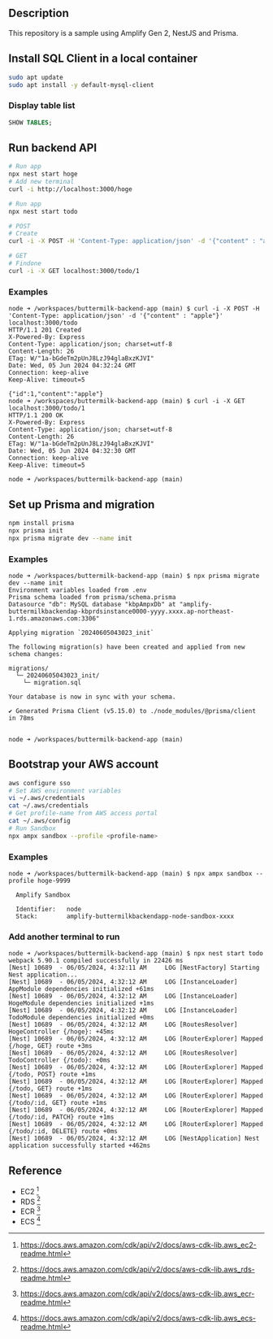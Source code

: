 ## Description

This repository is a sample using Amplify Gen 2, NestJS and Prisma.

## Install SQL Client in a local container

```bash
sudo apt update
sudo apt install -y default-mysql-client
```

### Display table list

```sql
SHOW TABLES;
```

## Run backend API

```bash
# Run app
npx nest start hoge
# Add new terminal
curl -i http://localhost:3000/hoge
```

```bash
# Run app
npx nest start todo
```

```bash
# POST
# Create
curl -i -X POST -H 'Content-Type: application/json' -d '{"content" : "apple"}' localhost:3000/todo

# GET
# Findone
curl -i -X GET localhost:3000/todo/1
```

### Examples

```bash: logs
node ➜ /workspaces/buttermilk-backend-app (main) $ curl -i -X POST -H 'Content-Type: application/json' -d '{"content" : "apple"}' localhost:3000/todo
HTTP/1.1 201 Created
X-Powered-By: Express
Content-Type: application/json; charset=utf-8
Content-Length: 26
ETag: W/"1a-bGdeTm2pUnJ8LzJ94glaBxzKJVI"
Date: Wed, 05 Jun 2024 04:32:24 GMT
Connection: keep-alive
Keep-Alive: timeout=5

{"id":1,"content":"apple"}
node ➜ /workspaces/buttermilk-backend-app (main) $ curl -i -X GET localhost:3000/todo/1
HTTP/1.1 200 OK
X-Powered-By: Express
Content-Type: application/json; charset=utf-8
Content-Length: 26
ETag: W/"1a-bGdeTm2pUnJ8LzJ94glaBxzKJVI"
Date: Wed, 05 Jun 2024 04:32:30 GMT
Connection: keep-alive
Keep-Alive: timeout=5

node ➜ /workspaces/buttermilk-backend-app (main)
```

## Set up Prisma and migration

```bash
npm install prisma
npx prisma init
npx prisma migrate dev --name init
```

### Examples

```bash: logs
node ➜ /workspaces/buttermilk-backend-app (main) $ npx prisma migrate dev --name init
Environment variables loaded from .env
Prisma schema loaded from prisma/schema.prisma
Datasource "db": MySQL database "kbpAmpxDb" at "amplify-buttermilkbackendap-kbprdsinstance0000-yyyy.xxxx.ap-northeast-1.rds.amazonaws.com:3306"

Applying migration `20240605043023_init`

The following migration(s) have been created and applied from new schema changes:

migrations/
  └─ 20240605043023_init/
    └─ migration.sql

Your database is now in sync with your schema.

✔ Generated Prisma Client (v5.15.0) to ./node_modules/@prisma/client in 78ms


node ➜ /workspaces/buttermilk-backend-app (main)
```

## Bootstrap your AWS account

```bash
aws configure sso
# Set AWS environment variables
vi ~/.aws/credentials
cat ~/.aws/credentials
# Get profile-name from AWS access portal
cat ~/.aws/config
# Run Sandbox
npx ampx sandbox --profile <profile-name>
```

### Examples

```bash: logs
node ➜ /workspaces/buttermilk-backend-app (main) $ npx ampx sandbox --profile hoge-9999

  Amplify Sandbox

  Identifier:   node
  Stack:        amplify-buttermilkbackendapp-node-sandbox-xxxx
```

### Add another terminal to run

```bash: logs
node ➜ /workspaces/buttermilk-backend-app (main) $ npx nest start todo
webpack 5.90.1 compiled successfully in 22426 ms
[Nest] 10689  - 06/05/2024, 4:32:11 AM     LOG [NestFactory] Starting Nest application...
[Nest] 10689  - 06/05/2024, 4:32:12 AM     LOG [InstanceLoader] AppModule dependencies initialized +61ms
[Nest] 10689  - 06/05/2024, 4:32:12 AM     LOG [InstanceLoader] HogeModule dependencies initialized +1ms
[Nest] 10689  - 06/05/2024, 4:32:12 AM     LOG [InstanceLoader] TodoModule dependencies initialized +0ms
[Nest] 10689  - 06/05/2024, 4:32:12 AM     LOG [RoutesResolver] HogeController {/hoge}: +45ms
[Nest] 10689  - 06/05/2024, 4:32:12 AM     LOG [RouterExplorer] Mapped {/hoge, GET} route +3ms
[Nest] 10689  - 06/05/2024, 4:32:12 AM     LOG [RoutesResolver] TodoController {/todo}: +0ms
[Nest] 10689  - 06/05/2024, 4:32:12 AM     LOG [RouterExplorer] Mapped {/todo, POST} route +1ms
[Nest] 10689  - 06/05/2024, 4:32:12 AM     LOG [RouterExplorer] Mapped {/todo, GET} route +1ms
[Nest] 10689  - 06/05/2024, 4:32:12 AM     LOG [RouterExplorer] Mapped {/todo/:id, GET} route +1ms
[Nest] 10689  - 06/05/2024, 4:32:12 AM     LOG [RouterExplorer] Mapped {/todo/:id, PATCH} route +1ms
[Nest] 10689  - 06/05/2024, 4:32:12 AM     LOG [RouterExplorer] Mapped {/todo/:id, DELETE} route +0ms
[Nest] 10689  - 06/05/2024, 4:32:12 AM     LOG [NestApplication] Nest application successfully started +462ms
```

## Reference

- EC2 [^4]
- RDS [^3]
- ECR [^2]
- ECS [^1]

[^1]: https://docs.aws.amazon.com/cdk/api/v2/docs/aws-cdk-lib.aws_ecs-readme.html

[^2]: https://docs.aws.amazon.com/cdk/api/v2/docs/aws-cdk-lib.aws_ecr-readme.html

[^3]: https://docs.aws.amazon.com/cdk/api/v2/docs/aws-cdk-lib.aws_rds-readme.html

[^4]: https://docs.aws.amazon.com/cdk/api/v2/docs/aws-cdk-lib.aws_ec2-readme.html
